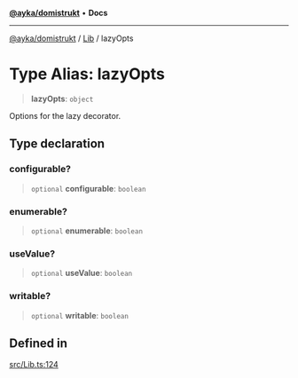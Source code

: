 [**@ayka/domistrukt**](../../../README.md) • **Docs**

***

[@ayka/domistrukt](../../../globals.md) / [Lib](../README.md) / lazyOpts

# Type Alias: lazyOpts

> **lazyOpts**: `object`

Options for the lazy decorator.

## Type declaration

### configurable?

> `optional` **configurable**: `boolean`

### enumerable?

> `optional` **enumerable**: `boolean`

### useValue?

> `optional` **useValue**: `boolean`

### writable?

> `optional` **writable**: `boolean`

## Defined in

[src/Lib.ts:124](https://github.com/AndreyMork/domistrukt/blob/9b256ecb394491e3c3ce021e778be2c15de76c25/src/Lib.ts#L124)
